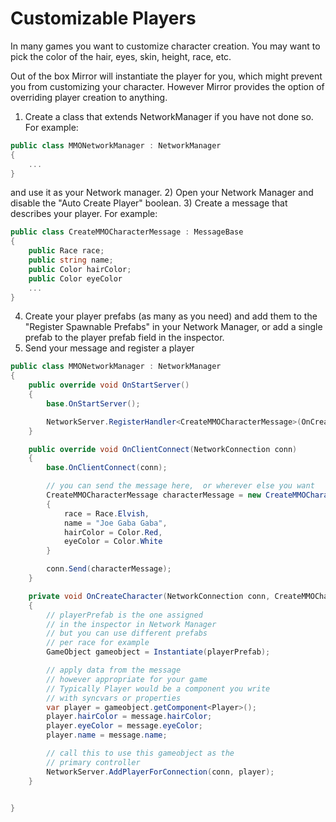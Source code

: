 # Customizable Players

In many games you want to customize character creation.  You may want to pick the color of the hair, eyes, skin, height, race, etc.

Out of the box Mirror will instantiate the player for you, which might prevent you from customizing your character. However Mirror provides the option of overriding player creation to anything.

1) Create a class that extends NetworkManager if you have not done so. For example:
```cs
public class MMONetworkManager : NetworkManager
{
    ...
}
```
and use it as your Network manager.
2) Open your Network Manager and disable the "Auto Create Player" boolean.
3) Create a message that describes your player.  For example:
```cs
public class CreateMMOCharacterMessage : MessageBase
{
    public Race race;
    public string name;
    public Color hairColor;
    public Color eyeColor
    ...
}
```
4) Create your player prefabs (as many as you need) and add them to the "Register Spawnable Prefabs" in your Network Manager,  or add a single prefab to the player prefab field in the inspector.
5) Send your message and register a player
```cs
public class MMONetworkManager : NetworkManager
{
    public override void OnStartServer()
    {
        base.OnStartServer();

        NetworkServer.RegisterHandler<CreateMMOCharacterMessage>(OnCreateCharacter);
    }

    public override void OnClientConnect(NetworkConnection conn)
    {
        base.OnClientConnect(conn);

        // you can send the message here,  or wherever else you want
        CreateMMOCharacterMessage characterMessage = new CreateMMOCharacterMessage() 
        {
            race = Race.Elvish,
            name = "Joe Gaba Gaba",
            hairColor = Color.Red,
            eyeColor = Color.White
        }

        conn.Send(characterMessage);
    }

    private void OnCreateCharacter(NetworkConnection conn, CreateMMOCharacterMessage message)
    {
        // playerPrefab is the one assigned
        // in the inspector in Network Manager
        // but you can use different prefabs
        // per race for example
        GameObject gameobject = Instantiate(playerPrefab);

        // apply data from the message
        // however appropriate for your game
        // Typically Player would be a component you write
        // with syncvars or properties
        var player = gameobject.getComponent<Player>();
        player.hairColor = message.hairColor;
        player.eyeColor = message.eyeColor;
        player.name = message.name;

        // call this to use this gameobject as the 
        // primary controller
        NetworkServer.AddPlayerForConnection(conn, player);
    }

   
}
```
